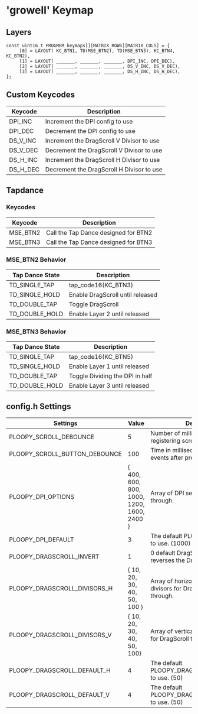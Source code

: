 # 'growell' Keymap

## Layers

```
const uint16_t PROGMEM keymaps[][MATRIX_ROWS][MATRIX_COLS] = {
     [0] = LAYOUT( KC_BTN1, TD(MSE_BTN2), TD(MSE_BTN3), KC_BTN4, KC_BTN2),
     [1] = LAYOUT( _______, _______, _______, DPI_INC, DPI_DEC),
     [2] = LAYOUT( _______, _______, _______, DS_V_INC, DS_V_DEC),
     [3] = LAYOUT( _______, _______, _______, DS_H_INC, DS_H_DEC),
};
```

## Custom Keycodes

|Keycode|Description|
|---|---|
|DPI_INC|Increment the DPI config to use|
|DPI_DEC|Decrement the DPI config to use|
|DS_V_INC|Increment the DragScroll V Divisor to use|
|DS_V_DEC|Decrement the DragScroll V Divisor to use|
|DS_H_INC|Increment the DragScroll H Divisor to use|
|DS_H_DEC|Decrement the DragScroll H Divisor to use|

## Tapdance

### Keycodes

|Keycode|Description|
|---|---|
|MSE_BTN2|Call the Tap Dance designed for BTN2|
|MSE_BTN3|Call the Tap Dance designed for BTN3|

### MSE_BTN2 Behavior

|Tap Dance State|Description|
|---|---|
|TD_SINGLE_TAP|tap_code16(KC_BTN3)|
|TD_SINGLE_HOLD|Enable DragScroll until released|
|TD_DOUBLE_TAP|Toggle DragScroll|
|TD_DOUBLE_HOLD|Enable Layer 2 until released|

### MSE_BTN3 Behavior

|Tap Dance State|Description|
|---|---|
|TD_SINGLE_TAP|tap_code16(KC_BTN5)|
|TD_SINGLE_HOLD|Enable Layer 1 until released|
|TD_DOUBLE_TAP|Toggle Dividing the DPI in half|
|TD_DOUBLE_HOLD|Enable Layer 3 until released|

## config.h Settings

|Settings|Value|Description|Custom|
|---|---|---|---|
|PLOOPY_SCROLL_DEBOUNCE|5|Number of milliseconds between registering scroll events.|No|
|PLOOPY_SCROLL_BUTTON_DEBOUNCE|100|Time in milliseconds to ignore scroll events after pressing scroll wheel.|No|
|PLOOPY_DPI_OPTIONS|{ 400, 600, 800, 1000, 1200, 1600, 2400 }|Array of DPI settings to cycle through.|No|
|PLOOPY_DPI_DEFAULT|3|The default PLOOPY_DPI_OPTIONS to use. (1000)|No|
|PLOOPY_DRAGSCROLL_INVERT|1|0 default DragScroll direction. 1 reverses the DragScroll direction.|No|
|PLOOPY_DRAGSCROLL_DIVISORS_H|{ 10, 20, 30, 40, 50, 100 }|Array of horizontal movement divisors for DragScroll to cycle through.|Yes|
|PLOOPY_DRAGSCROLL_DIVISORS_V|{ 10, 20, 30, 40, 50, 100}|Array of vertical movement divisors for DragScroll to cycle through.|Yes|
|PLOOPY_DRAGSCROLL_DEFAULT_H|4|The default PLOOPY_DRAGSCROLL_DIVISORS_H to use. (50)|Yes|
|PLOOPY_DRAGSCROLL_DEFAULT_V|4|The default PLOOPY_DRAGSCROLL_DIVISORS_V to use. (50)|Yes|
